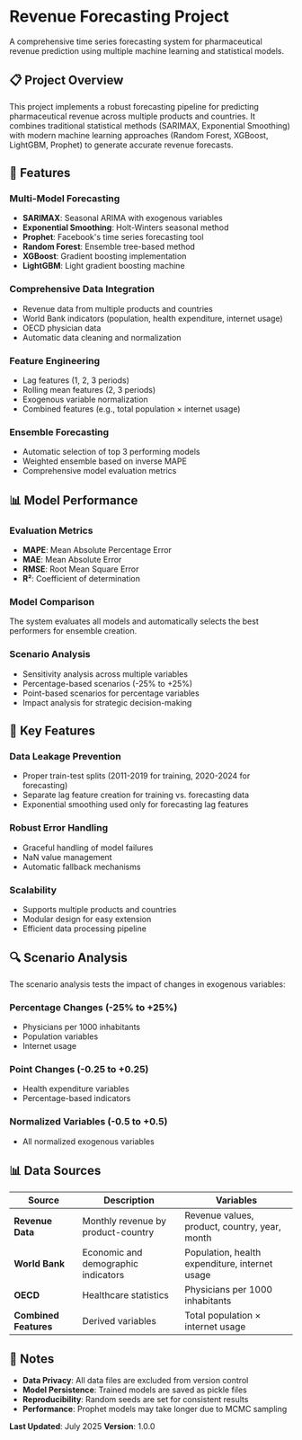 # Revenue Forecasting Project

A comprehensive time series forecasting system for pharmaceutical revenue prediction using multiple machine learning and statistical models.

## 📋 Project Overview

This project implements a robust forecasting pipeline for predicting pharmaceutical revenue across multiple products and countries. It combines traditional statistical methods (SARIMAX, Exponential Smoothing) with modern machine learning approaches (Random Forest, XGBoost, LightGBM, Prophet) to generate accurate revenue forecasts.


## 🚀 Features

### **Multi-Model Forecasting**
- **SARIMAX**: Seasonal ARIMA with exogenous variables
- **Exponential Smoothing**: Holt-Winters seasonal method
- **Prophet**: Facebook's time series forecasting tool
- **Random Forest**: Ensemble tree-based method
- **XGBoost**: Gradient boosting implementation
- **LightGBM**: Light gradient boosting machine

### **Comprehensive Data Integration**
- Revenue data from multiple products and countries
- World Bank indicators (population, health expenditure, internet usage)
- OECD physician data
- Automatic data cleaning and normalization

### **Feature Engineering**
- Lag features (1, 2, 3 periods)
- Rolling mean features (2, 3 periods)
- Exogenous variable normalization
- Combined features (e.g., total population × internet usage)

### **Ensemble Forecasting**
- Automatic selection of top 3 performing models
- Weighted ensemble based on inverse MAPE
- Comprehensive model evaluation metrics

## 📊 Model Performance

### **Evaluation Metrics**
- **MAPE**: Mean Absolute Percentage Error
- **MAE**: Mean Absolute Error
- **RMSE**: Root Mean Square Error
- **R²**: Coefficient of determination

### **Model Comparison**
The system evaluates all models and automatically selects the best performers for ensemble creation.

### **Scenario Analysis**
- Sensitivity analysis across multiple variables
- Percentage-based scenarios (-25% to +25%)
- Point-based scenarios for percentage variables
- Impact analysis for strategic decision-making


## 🎯 Key Features

### **Data Leakage Prevention**
- Proper train-test splits (2011-2019 for training, 2020-2024 for forecasting)
- Separate lag feature creation for training vs. forecasting data
- Exponential smoothing used only for forecasting lag features

### **Robust Error Handling**
- Graceful handling of model failures
- NaN value management
- Automatic fallback mechanisms

### **Scalability**
- Supports multiple products and countries
- Modular design for easy extension
- Efficient data processing pipeline

## 🔍 Scenario Analysis

The scenario analysis tests the impact of changes in exogenous variables:

### **Percentage Changes** (-25% to +25%)
- Physicians per 1000 inhabitants
- Population variables
- Internet usage

### **Point Changes** (-0.25 to +0.25)
- Health expenditure variables
- Percentage-based indicators

### **Normalized Variables** (-0.5 to +0.5)
- All normalized exogenous variables

## 📊 Data Sources

| Source | Description | Variables |
|--------|-------------|-----------|
| **Revenue Data** | Monthly revenue by product-country | Revenue values, product, country, year, month |
| **World Bank** | Economic and demographic indicators | Population, health expenditure, internet usage |
| **OECD** | Healthcare statistics | Physicians per 1000 inhabitants |
| **Combined Features** | Derived variables | Total population × internet usage |


## 📝 Notes

- **Data Privacy**: All data files are excluded from version control
- **Model Persistence**: Trained models are saved as pickle files
- **Reproducibility**: Random seeds are set for consistent results
- **Performance**: Prophet models may take longer due to MCMC sampling


**Last Updated**: July 2025
**Version**: 1.0.0 
